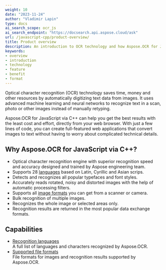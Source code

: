```yaml
---
weight: 10
date: "2023-11-24"
author: "Vladimir Lapin"
type: docs
ai_search_scope: ocr_js
ai_search_endpoint: "https://docsearch.api.aspose.cloud/ask"
url: /javascript-cpp/product-overview/
title: Product overview
description: An introduction to OCR technology and how Aspose.OCR for JavaScript via C++ can help you use it for your day-to-day business needs.
keywords:
- overview
- introduction
- technology
- feature
- benefit
- format
---
```


Optical character recognition (OCR) technology saves time, money and other resources by automatically digitizing text data from images. It uses advanced machine learning and neural networks to recognize text in a scan, photo or other images instead of manually retyping.

Aspose.OCR for JavaScript via C++ can help you get the best results with the least cost and effort, directly from your web browser. With just a few lines of code, you can create full-featured web applications that convert images to text without having to worry about complicated technical details.

## Why Aspose.OCR for JavaScript via C++?

- Optical character recognition engine with superior recognition speed and accuracy designed and trained by Aspose engineering team.
- Supports 28 [languages](/ocr/javascript-cpp/recognition-languages/) based on Latin, Cyrillic and Asian scrips.
- Detects and recognizes all popular typefaces and font styles.
- Accurately reads rotated, noisy and distorted images with the help of automatic processing filters.
- Supports all [image formats](/ocr/javascript-cpp/supported-file-formats/) you can get from a scanner or camera.
- Bulk recognition of multiple images.
- Recognizes the whole image or selected areas only.
- Recognition results are returned in the most popular data exchange formats.

## Capabilities

- [Recognition languages](/ocr/javascript-cpp/recognition-languages/)  
  A full list of languages and characters recognized by Aspose.OCR.
- [Supported file formats](/ocr/javascript-cpp/supported-file-formats/)  
  File formats for images and recognition results supported by Aspose.OCR.
